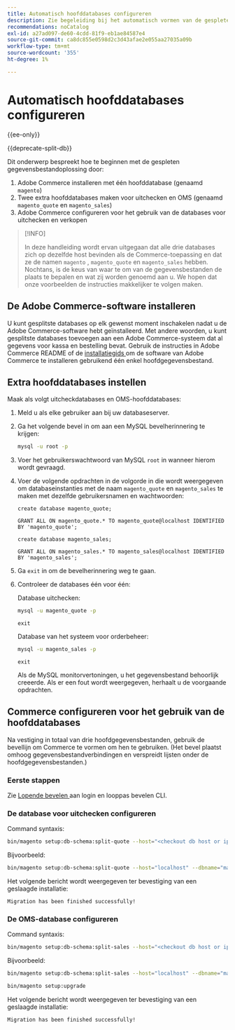 ```yaml
---
title: Automatisch hoofddatabases configureren
description: Zie begeleiding bij het automatisch vormen van de gespleten gegevensbestandoplossing.
recommendations: noCatalog
exl-id: a27ad097-de60-4cdd-81f9-eb1ae84587e4
source-git-commit: ca8dc855e0598d2c3d43afae2e055aa27035a09b
workflow-type: tm+mt
source-wordcount: '355'
ht-degree: 1%

---
```


# Automatisch hoofddatabases configureren

{{ee-only}}

{{deprecate-split-db}}

Dit onderwerp bespreekt hoe te beginnen met de gespleten gegevensbestandoplossing door:

1. Adobe Commerce installeren met één hoofddatabase (genaamd `magento`)
1. Twee extra hoofddatabases maken voor uitchecken en OMS (genaamd `magento_quote` en `magento_sales`)
1. Adobe Commerce configureren voor het gebruik van de databases voor uitchecken en verkopen

>[!INFO]
>
>In deze handleiding wordt ervan uitgegaan dat alle drie databases zich op dezelfde host bevinden als de Commerce-toepassing en dat ze de namen `magento` , `magento_quote` en `magento_sales` hebben. Nochtans, is de keus van waar te om van de gegevensbestanden de plaats te bepalen en wat zij worden genoemd aan u. We hopen dat onze voorbeelden de instructies makkelijker te volgen maken.

## De Adobe Commerce-software installeren

U kunt gesplitste databases op elk gewenst moment inschakelen nadat u de Adobe Commerce-software hebt geïnstalleerd. Met andere woorden, u kunt gesplitste databases toevoegen aan een Adobe Commerce-systeem dat al gegevens voor kassa en bestelling bevat. Gebruik de instructies in Adobe Commerce README of de [ installatiegids ](../../installation/overview.md) om de software van Adobe Commerce te installeren gebruikend één enkel hoofdgegevensbestand.

## Extra hoofddatabases instellen

Maak als volgt uitcheckdatabases en OMS-hoofddatabases:

1. Meld u als elke gebruiker aan bij uw databaseserver.
1. Ga het volgende bevel in om aan een MySQL bevelherinnering te krijgen:

   ```bash
   mysql -u root -p
   ```

1. Voer het gebruikerswachtwoord van MySQL `root` in wanneer hierom wordt gevraagd.
1. Voer de volgende opdrachten in de volgorde in die wordt weergegeven om databaseinstanties met de naam `magento_quote` en `magento_sales` te maken met dezelfde gebruikersnamen en wachtwoorden:

   ```shell
   create database magento_quote;
   ```

   ```shell
   GRANT ALL ON magento_quote.* TO magento_quote@localhost IDENTIFIED BY 'magento_quote';
   ```

   ```shell
   create database magento_sales;
   ```

   ```shell
   GRANT ALL ON magento_sales.* TO magento_sales@localhost IDENTIFIED BY 'magento_sales';
   ```

1. Ga `exit` in om de bevelherinnering weg te gaan.

1. Controleer de databases één voor één:

   Database uitchecken:

   ```bash
   mysql -u magento_quote -p
   ```

   ```shell
   exit
   ```

   Database van het systeem voor orderbeheer:

   ```bash
   mysql -u magento_sales -p
   ```

   ```shell
   exit
   ```

   Als de MySQL monitorvertoningen, u het gegevensbestand behoorlijk creeerde. Als er een fout wordt weergegeven, herhaalt u de voorgaande opdrachten.

## Commerce configureren voor het gebruik van de hoofddatabases

Na vestiging in totaal van drie hoofdgegevensbestanden, gebruik de bevellijn om Commerce te vormen om hen te gebruiken. (Het bevel plaatst omhoog gegevensbestandverbindingen en verspreidt lijsten onder de hoofdgegevensbestanden.)

### Eerste stappen

Zie [ Lopende bevelen ](../cli/config-cli.md#running-commands) aan login en looppas bevelen CLI.

### De database voor uitchecken configureren

Command syntaxis:

```bash
bin/magento setup:db-schema:split-quote --host="<checkout db host or ip>" --dbname="<name>" --username="<checkout db username>" --password="<password>"
```

Bijvoorbeeld:

```bash
bin/magento setup:db-schema:split-quote --host="localhost" --dbname="magento_quote" --username="magento_quote" --password="magento_quote"
```

Het volgende bericht wordt weergegeven ter bevestiging van een geslaagde installatie:

```
Migration has been finished successfully!
```

### De OMS-database configureren

Command syntaxis:

```bash
bin/magento setup:db-schema:split-sales --host="<checkout db host or ip>" --dbname="<name>" --username="<checkout db username>" --password="<password>"
```

Bijvoorbeeld:

```bash
bin/magento setup:db-schema:split-sales --host="localhost" --dbname="magento_sales" --username="magento_sales" --password="magento_sales"
```

```bash
bin/magento setup:upgrade
```

Het volgende bericht wordt weergegeven ter bevestiging van een geslaagde installatie:

```
Migration has been finished successfully!
```
